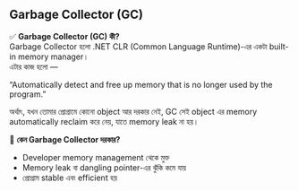 ## Garbage Collector (GC) 

✅ <b>Garbage Collector (GC) কী? </b> <br> 
Garbage Collector হলো .NET CLR (Common Language Runtime)-এর একটা built-in memory manager।  <br> 
এটার কাজ হলো — <br> 

“Automatically detect and free up memory that is no longer used by the program.” <br> 

অর্থাৎ, যখন তোমার প্রোগ্রামে কোনো object আর দরকার নেই, GC সেই object এর memory automatically reclaim করে নেয়, যাতে memory leak না হয়।  <br> 

🔷 <b> কেন Garbage Collector দরকার? </b> 

 * Developer memory management থেকে মুক্ত
 * Memory leak বা dangling pointer-এর ঝুঁকি কমে যায়
 * প্রোগ্রাম stable এবং efficient হয়


 

